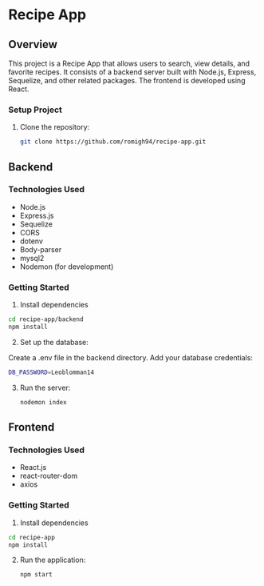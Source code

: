 # Recipe App

## Overview

This project is a Recipe App that allows users to search, view details, and favorite recipes. It consists of a backend server built with Node.js, Express, Sequelize, and other related packages. The frontend is developed using React.


### Setup Project

1. Clone the repository:

   ```bash
   git clone https://github.com/romigh94/recipe-app.git
    ```

## Backend

### Technologies Used

- Node.js
- Express.js
- Sequelize
- CORS
- dotenv
- Body-parser
- mysql2
- Nodemon (for development)

### Getting Started

1. Install dependencies

```bash
cd recipe-app/backend
npm install
```

2. Set up the database:

Create a .env file in the backend directory.
Add your database credentials:

```bash
DB_PASSWORD=Leoblomman14
```

3. Run the server:
   ```bash
   nodemon index
   ```

## Frontend

### Technologies Used

- React.js
- react-router-dom
- axios

### Getting Started

1. Install dependencies

```bash
cd recipe-app
npm install
```

2. Run the application:
   ```bash
   npm start
   ```

